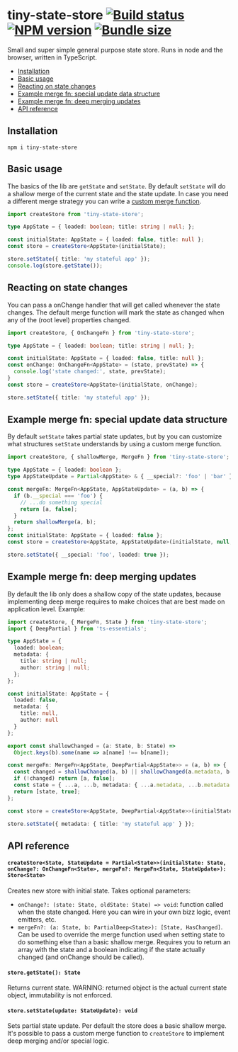# tiny-state-store [![Build status](https://travis-ci.org/marcelbeumer/tiny-state-store.svg?branch=master)](https://travis-ci.org/marcelbeumer/tiny-state-store) [![NPM version](https://flat.badgen.net/npm/v/tiny-state-store/latest)](https://www.npmjs.com/package/tiny-state-store) [![Bundle size](https://badgen.net/bundlephobia/minzip/tiny-state-store)](https://bundlephobia.com/result?p=tiny-state-store)

Small and super simple general purpose state store. Runs in node and the browser, written in TypeScript. 

- [Installation](#installation)
- [Basic usage](#basic-usage)
- [Reacting on state changes](#reacting-on-state-changes)
- [Example merge fn: special update data structure](#custom-merge-fn-special-update-data-structure)
- [Example merge fn: deep merging updates](#special-merge-fn-deep-merging-updates)
- [API reference](#api-reference)

## Installation

```
npm i tiny-state-store
```

## Basic usage

The basics of the lib are `getState` and `setState`. By default `setState` will do a shallow merge of the current state and the state update. In case you need a different merge strategy you can write a [custom merge function](#special-merge-fn-deep-merging-updates).

```ts
import createStore from 'tiny-state-store';

type AppState = { loaded: boolean; title: string | null; };

const initialState: AppState = { loaded: false, title: null };
const store = createStore<AppState>(initialState);

store.setState({ title: 'my stateful app' });
console.log(store.getState());
```

## Reacting on state changes

You can pass a onChange handler that will get called whenever the state changes. The default merge function will mark the state as changed when any of the (root level) properties changed.

```ts
import createStore, { OnChangeFn } from 'tiny-state-store';

type AppState = { loaded: boolean; title: string | null; };

const initialState: AppState = { loaded: false, title: null };
const onChange: OnChangeFn<AppState> = (state, prevState) => {
  console.log('state changed:', state, prevState);
}
const store = createStore<AppState>(initialState, onChange);

store.setState({ title: 'my stateful app' });
```

## Example merge fn: special update data structure

By default `setState` takes partial state updates, but by you can customize what structures `setState` understands by using a custom merge function. 

```ts
import createStore, { shallowMerge, MergeFn } from 'tiny-state-store';

type AppState = { loaded: boolean };
type AppStateUpdate = Partial<AppState> & { __special?: 'foo' | 'bar' };

const mergeFn: MergeFn<AppState, AppStateUpdate> = (a, b) => {
  if (b.__special === 'foo') {
    // ...do something special
    return [a, false];
  }
  return shallowMerge(a, b);
};
const initialState: AppState = { loaded: false };
const store = createStore<AppState, AppStateUpdate>(initialState, null, mergeFn);

store.setState({ __special: 'foo', loaded: true });
```

## Example merge fn: deep merging updates

By default the lib only does a shallow copy of the state updates, because implementing deep merge requires to make choices that are best made on application level. Example:

```ts
import createStore, { MergeFn, State } from 'tiny-state-store';
import { DeepPartial } from 'ts-essentials';

type AppState = {
  loaded: boolean;
  metadata: {
    title: string | null;
    author: string | null;
  };
};

const initialState: AppState = {
  loaded: false,
  metadata: {
    title: null,
    author: null
  }
};

export const shallowChanged = (a: State, b: State) =>
  Object.keys(b).some(name => a[name] !== b[name]);

const mergeFn: MergeFn<AppState, DeepPartial<AppState>> = (a, b) => {
  const changed = shallowChanged(a, b) || shallowChanged(a.metadata, b.metadata || {});
  if (!changed) return [a, false];
  const state = { ...a, ...b, metadata: { ...a.metadata, ...b.metadata } };
  return [state, true];
};

const store = createStore<AppState, DeepPartial<AppState>>(initialState, null, mergeFn);

store.setState({ metadata: { title: 'my stateful app' } });
```

## API reference

#### `createStore<State, StateUpdate = Partial<State>>(initialState: State, onChange?: OnChangeFn<State>, mergeFn?: MergeFn<State, StateUpdate>): Store<State>`

Creates new store with initial state. Takes optional parameters:

- `onChange?: (state: State, oldState: State) => void`: function called when the state changed. Here you can wire in your own bizz logic, event emitters, etc.
- `mergeFn?: (a: State, b: PartialDeep<State>): [State, HasChanged]`. Can be used to override the merge function used when setting state to do something else than a basic shallow merge. Requires you to return an array with the state and a boolean indicating if the state actually changed (and onChange should be called).

#### `store.getState(): State`

Returns current state. WARNING: returned object is the actual current state object, immutability is not enforced.

#### `store.setState(update: StateUpdate): void`

Sets partial state update. Per default the store does a basic shallow merge. It's possible to pass a custom merge function to `createStore` to implement deep merging and/or special logic.